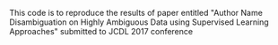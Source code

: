 This code is to reproduce the results of paper entitled "Author Name Disambiguation on Highly Ambiguous Data using Supervised Learning Approaches" submitted to JCDL 2017 conference
